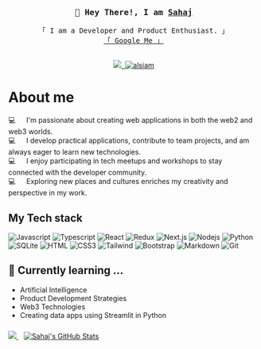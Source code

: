 <!-- Intro  -->
<h3 align="center">
        <samp> 👋 Hey There!, I am
                <b><a target="_blank" href="https://bio.link/sahajkedia">Sahaj</a></b>
        </samp>
</h3>

<p align="center"> 
  <samp>
    「 I am a Developer and Product Enthusiast. 」
    <br>
     <a href="https://www.google.com/search?q=Sahaj Kedia">「 Google Me 」</a>
    <br>
    <br>
  </samp>
</p>

<p align="center">
   <a href="https://twitter.com/_cosmic_joke" target="_blank">
  <img src="https://img.shields.io/badge/Twitter-1DA1F2?style=for-the-badge&logo=twitter&logoColor=white" />
 </a>
  
 <a href="https://www.linkedin.com/in/sahaj-kedia-4a5595192/" target="_blank">
  <img src="https://img.shields.io/badge/LinkedIn-0077B5?style=for-the-badge&logo=linkedin&logoColor=white" alt=""/>
 </a>
 <a href="https://www.instagram.com/_cosmic_joke_/" target="_blank">
  <img src="https://img.shields.io/badge/Instagram-fe4164?style=for-the-badge&logo=instagram&logoColor=white" alt="alsiam" />
 </a> 
</p>


<!-- About Section -->
 # About me
 
<p>
💻 &emsp; I'm passionate about creating web applications in both the web2 and web3 worlds.   <br />
💻 &emsp; I develop practical applications, contribute to team projects, and am always eager to learn new technologies.  <br />
💻 &emsp; I enjoy participating in tech meetups and workshops to stay connected with the developer community.  <br />
💻 &emsp; Exploring new places and cultures enriches my creativity and perspective in my work.  <br />

</p>

## My Tech stack

![Javascript](https://img.shields.io/badge/Javascript-F0DB4F?style=for-the-badge&labelColor=black&logo=javascript&logoColor=F0DB4F)
![Typescript](https://img.shields.io/badge/Typescript-007acc?style=for-the-badge&labelColor=black&logo=typescript&logoColor=007acc)
![React](https://img.shields.io/badge/-React-61DBFB?style=for-the-badge&labelColor=black&logo=react&logoColor=61DBFB)
![Redux](https://img.shields.io/badge/Redux-593D88?style=for-the-badge&logo=redux&logoColor=white)
![Next.js](https://img.shields.io/badge/next.js-000000?style=for-the-badge&logo=nextdotjs&logoColor=white)
![Nodejs](https://img.shields.io/badge/Nodejs-3C873A?style=for-the-badge&labelColor=black&logo=node.js&logoColor=3C873A)
![Python](https://img.shields.io/badge/Python-FFE873?style=for-the-badge&labelColor=black&logo=python&logoColor=FFE873)
<br/> 
![SQLite](https://img.shields.io/badge/SQLite-61DBFB?style=for-the-badge&logo=SQLite&logoColor=white)
![HTML](https://img.shields.io/badge/HTML5-E34F26?style=for-the-badge&logo=html5&logoColor=white)
![CSS3](https://img.shields.io/badge/CSS3-1572B6?style=for-the-badge&logo=css3&logoColor=white)
![Tailwind](https://img.shields.io/badge/Tailwind_CSS-092749?style=for-the-badge&logo=tailwindcss&logoColor=06B6D4&labelColor=000000)
![Bootstrap](https://img.shields.io/badge/Bootstrap-563D7C?style=for-the-badge&logo=bootstrap&logoColor=white)
![Markdown](https://img.shields.io/badge/Markdown-000000?style=for-the-badge&logo=markdown&logoColor=white)
![Git](https://img.shields.io/badge/Git-F05032?style=for-the-badge&logo=git&logoColor=white)

## 🌱 Currently learning ...
<ul>
  <li>Artificial Intelligence</li>
  <li>Product Development Strategies</li>
  <li>Web3 Technologies</li>
  <li>Creating data apps using Streamlit in Python</li>
</ul>

<div align="inline">
<a width="20%" href="https://github.com/anuraghazra/github-readme-stats">
  <img src="https://github-readme-stats.vercel.app/api/top-langs/?username=sahajkedia" />
</a>

<a href="https://github.com/sahajkedia" >
  <img  style="margin:0.7rem" src="https://github-readme-stats.vercel.app/api?username=sahajkedia&show_icons=true&line_height=27&count_private=true&title_color=ffffff&text_color=c9cacc&icon_color=4AB097&bg_color=1A2B34" alt="Sahaj's GitHub Stats" />
</a>
</div>

